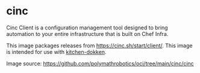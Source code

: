 # cinc

Cinc Client is a configuration management tool designed to bring automation to your entire infrastructure that is built on Chef Infra.

This image packages releases from https://cinc.sh/start/client/. This image is intended for use with [kitchen-dokken](https://github.com/test-kitchen/kitchen-dokken). 

Image source: https://github.com/polymathrobotics/oci/tree/main/cinc/cinc
